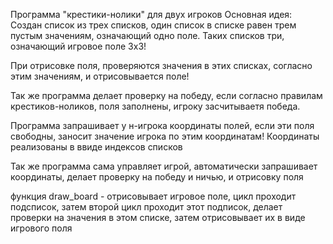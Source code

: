 Программа "крестики-нолики" для двух игроков
Основная идея: Создан список из трех списков, один список в списке равен трем пустым значениям, означающий одно поле.
Таких списков три, означающий игровое поле 3х3!

При отрисовке поля, проверяются значения в этих списках, согласно этим значениям, и отрисовывается поле!

Так же программа делает проверку на победу, если согласно правилам крестиков-ноликов, поля заполнены, игроку засчитываетя победа.

Программа запрашивает у н-игрока координаты полей, если эти поля свободны, заносит значение игрока по этим координатам!
Координаты реализованы в ввиде индексов списков

Так же программа сама управляет игрой, автоматически запрашивает координаты, делает проверку на победу и ничью, и отрисовку поля


функция draw_board - отрисовывает игровое поле, цикл проходит подсписок, затем второй цикл проходит этот подписок, делает проверки на значения в этом списке, затем отрисовывает их в виде игрового поля


